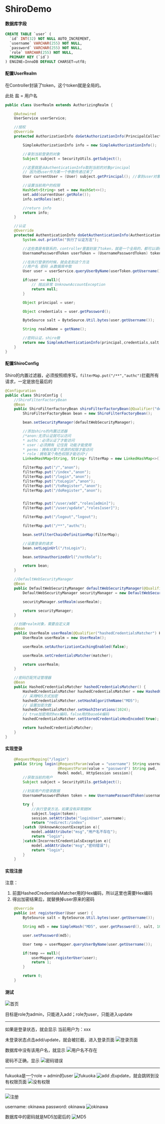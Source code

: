 # ShiroDemo

#### 数据库字段
```sql
CREATE TABLE `user` (
  `id` INT(32) NOT NULL AUTO_INCREMENT,
  `username` VARCHAR(255) NOT NULL,
  `password` VARCHAR(255) NOT NULL,
  `role` VARCHAR(255) NOT NULL,
  PRIMARY KEY (`id`)
) ENGINE=InnoDB DEFAULT CHARSET=utf8;
```
#### 配置UserRealm

在Controller封装了token，这个token就是全局的。

此处 盐 = 用户名
```java
public class UserRealm extends AuthorizingRealm {

    @Autowired
    UserService userService;

    //授权
    @Override
    protected AuthorizationInfo doGetAuthorizationInfo(PrincipalCollection principals) {

        SimpleAuthorizationInfo info = new SimpleAuthorizationInfo();

        //拿到当前登录的对象
        Subject subject = SecurityUtils.getSubject();

        //这里就是从AuthenticationInfo取到当前的对象principal
        // 因为把user作为第一个参数传递过来了
        User currentUser = (User) subject.getPrincipal(); //拿到user对象

        //设置当前用户的权限
        HashSet<String> set = new HashSet<>();
        set.add(currentUser.getRole());
        info.setRoles(set);

        //return info
        return info;
    }

    //认证
    @Override
    protected AuthenticationInfo doGetAuthenticationInfo(AuthenticationToken token) throws AuthenticationException {
        System.out.println("执行了认证方法");

        //这些类是有联系的，controller里面封装了token，就是一个全局的，都可以调得到
        UsernamePasswordToken userToken = (UsernamePasswordToken) token;

        //在执行登录的时候，就会走到这个方法
        //用户名 密码 从数据库中取
        User user = userService.queryUserByName(userToken.getUsername());

        if(user == null){
            // 抛出异常 UnknownAccountException
            return null;
        }

        Object principal = user;

        Object credentials = user.getPassword();

        ByteSource salt = ByteSource.Util.bytes(user.getUsername());

        String realmName = getName();

        //密码认证，shiro做
        return new SimpleAuthenticationInfo(principal,credentials,salt,realmName);
    }
}
```

#### 配置ShiroConfig
Shiro的内置过滤器，必须按照顺序写。`filterMap.put("/**","authc")`拦截所有请求，一定是放在最后的
```java
@Configuration
public class ShiroConfig {
    //ShiroFilterFactoryBean
    @Bean
    public ShiroFilterFactoryBean shiroFilterFactoryBean(@Qualifier("defaultWebSecurityManager") DefaultWebSecurityManager defaultWebSecurityManager){
        ShiroFilterFactoryBean bean = new ShiroFilterFactoryBean();

        bean.setSecurityManager(defaultWebSecurityManager);

        //添加shiro的内置过滤器
        /*anon:无须认证就可以访问
        * authc：必须认证了才能访问
        * user：必须拥有 记住我 功能才能使用
        * perms：拥有对某个资源的权限才能访问
        * role：拥有某个角色权限才能访问*/
        LinkedHashMap<String, String> filterMap = new LinkedHashMap<>();

        filterMap.put("/","anon");
        filterMap.put("/index","anon");
        filterMap.put("/login","anon");
        filterMap.put("/toLogin","anon");
        filterMap.put("/toRegister","anon");
        filterMap.put("/doRegister","anon");


        filterMap.put("/user/add","roles[admin]");
        filterMap.put("/user/update","roles[user]");

        filterMap.put("/logout","logout");

        filterMap.put("/**","authc");

        bean.setFilterChainDefinitionMap(filterMap);

        //设置登录的请求
        bean.setLoginUrl("/toLogin");

        bean.setUnauthorizedUrl("/notRole");

        return bean;
    }

    //DefaultWebSecurityManager
    @Bean
    public DefaultWebSecurityManager defaultWebSecurityManager(@Qualifier("userRealm") UserRealm userRealm){
        DefaultWebSecurityManager securityManager = new DefaultWebSecurityManager();

        securityManager.setRealm(userRealm);

        return securityManager;
    }

    //创建realm对象，需要自定义类
    @Bean
    public UserRealm userRealm(@Qualifier("hashedCredentialsMatcher") HashedCredentialsMatcher matcher){
        UserRealm userRealm = new UserRealm();

        userRealm.setAuthorizationCachingEnabled(false);

        userRealm.setCredentialsMatcher(matcher);

        return userRealm;
    }

    //密码匹配凭证管理器
    @Bean
    public HashedCredentialsMatcher hashedCredentialsMatcher() {
        HashedCredentialsMatcher hashedCredentialsMatcher = new HashedCredentialsMatcher();
        // 采用MD5方式加密
        hashedCredentialsMatcher.setHashAlgorithmName("MD5");
        // 设置加密次数
        hashedCredentialsMatcher.setHashIterations(1024);
        // true加密用的hex编码，false用的base64编码
        hashedCredentialsMatcher.setStoredCredentialsHexEncoded(true);

        return hashedCredentialsMatcher;
    }
}
```

#### 实现登录
```java
    @RequestMapping("/login")
    public String login(@RequestParam(value = "username") String username,
                        @RequestParam(value = "password") String pwd,
                        Model model, HttpSession session){
        //获取当前的用户
        Subject subject = SecurityUtils.getSubject();

        //封装用户的登录数据
        UsernamePasswordToken token = new UsernamePasswordToken(username, pwd);

        try {
            //执行登录方法，如果没有异常就OK
            subject.login(token);
            session.setAttribute("loginUser",username);
            return "redirect:/index";
        }catch (UnknownAccountException e){
            model.addAttribute("msg","用户名不存在");
            return "login";
        }catch(IncorrectCredentialsException e){
            model.addAttribute("msg","密码错误");
            return "login";
        }
    }
```

#### 实现注册

注意：
1. 前面HashedCredentialsMatcher用的Hex编码，所以这里也需要Hex编码
2. 得出加密结果后，就替换掉user原来的密码 

```java
    @Override
    public int registerUser(User user) {
        ByteSource salt = ByteSource.Util.bytes(user.getUsername());

        String md5 = new SimpleHash("MD5", user.getPassword(), salt, 1024).toHex();

        user.setPassword(md5);

        User temp = userMapper.queryUserByName(user.getUsername());

        if(temp == null){
            userMapper.registerUser(user);
            return 1;
        }

        return 0;
    }
```

#### 测试
![首页](http://qcorkht4q.bkt.clouddn.com/blog1595079824240.png)

目标是role为admin，只能进入add；role为user，只能进入update

---

如果是登录状态，就会显示 当前用户为：xxx

未登录状态点击add/update，就会被拦截，进入登录页面
![登录页面](http://qcorkht4q.bkt.clouddn.com/blog1595079966049.png)

数据库中没有该用户名，就显示
![用户名不存在](http://qcorkht4q.bkt.clouddn.com/blog1595080067624.png)

密码不正确，显示
![密码错误](http://qcorkht4q.bkt.clouddn.com/blog1595080096218.png)

---

fukuoka是一个role = admin的user
![fukuoka](http://qcorkht4q.bkt.clouddn.com/blog1595080164672.png)
![add](http://qcorkht4q.bkt.clouddn.com/blog1595080178908.png)
点update，就会跳转到没有权限页面
![没有权限](http://qcorkht4q.bkt.clouddn.com/blog1595080222493.png)

---
![注册](http://qcorkht4q.bkt.clouddn.com/blog1595080242682.png)

username: okinawa
password: okinawa
![okinawa](http://qcorkht4q.bkt.clouddn.com/blog1595080408820.png)

数据库中的密码就是MD5加密后的
![MD5](http://qcorkht4q.bkt.clouddn.com/blog1595080443855.png)